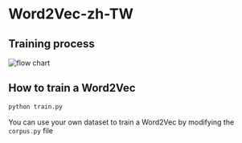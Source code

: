 # Word2Vec-zh-TW

## Training process
![flow chart](https://github.com/Jay113910/Word2Vec-zh-TW/blob/main/imgs/word2vec-flowchart.jpg)

## How to train a Word2Vec

```python
python train.py
```

You can use your own dataset to train a Word2Vec by modifying the ```corpus.py``` file
